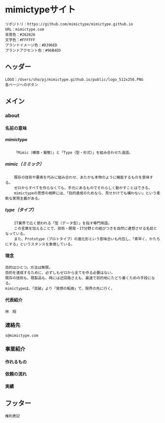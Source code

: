 # mimictypeサイト
	リポジトリ：https://github.com/mimictype/mimictype.github.io
    URL：mimictype.com
    背景色：#262626
    文字色：#FFFFFF
    ブランドイメージ色：#D396ED
	ブランドアクセント色：#96B4ED

## ヘッダー
    LOGO：/Users/sho/pj/mimictype.github.io/public/logo_512x256.PNG
    各ページへのボタン

## メイン

### about
#### 名前の意味
##### mimictype
		「Mimic（模倣・擬態）」と「Type（型・形式）」を組み合わせた造語。
		
##### 	mimic（ミミック）

		既存の技術や要素を巧みに組み合わせ、あたかも本物のように機能するものを意味する。
		ゼロからすべてを作らなくても、手元にあるものでそれらしく動かすことはできる。
		mimictypeの思想の根幹には、「目的達成のためなら、見せかけでも構わない」という柔軟な実現主義がある。

##### type（タイプ）
		IT業界で広く使われる「型（データ型）」を指す専門用語。
		この言葉を加えることで、技術・開発・IT分野との結びつきを自然に連想させる名前となっている。
		また、Prototype（プロトタイプ）の進化形という意味合いも内包し、「素早く、かたちにする」というスタンスを象徴している。

#### 理念
	目的はひとつ。方法は無限。
	目的を達成するために、必ずしもゼロから全てを作る必要はない。
	既存の技術も、既製品も、時には迂回路さえも、最速で目的地にたどり着くための手段になる。
	mimictypeは、「突破」より「発想の転換」で、限界の先に行く。

#### 代表紹介
    林　翔

### 連絡先
    s@mimictype.com

### 事業紹介
#### 作れるもの
#### 依頼の流れ
#### 実績

## フッター
	権利表記
